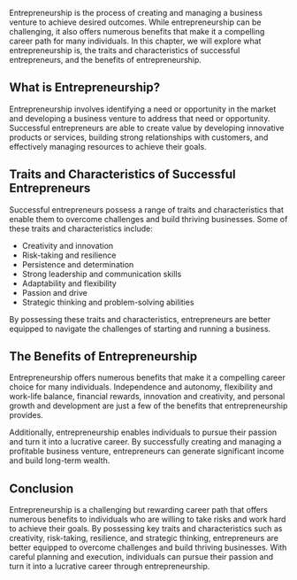 
Entrepreneurship is the process of creating and managing a business venture to achieve desired outcomes. While entrepreneurship can be challenging, it also offers numerous benefits that make it a compelling career path for many individuals. In this chapter, we will explore what entrepreneurship is, the traits and characteristics of successful entrepreneurs, and the benefits of entrepreneurship.

What is Entrepreneurship?
-------------------------

Entrepreneurship involves identifying a need or opportunity in the market and developing a business venture to address that need or opportunity. Successful entrepreneurs are able to create value by developing innovative products or services, building strong relationships with customers, and effectively managing resources to achieve their goals.

Traits and Characteristics of Successful Entrepreneurs
------------------------------------------------------

Successful entrepreneurs possess a range of traits and characteristics that enable them to overcome challenges and build thriving businesses. Some of these traits and characteristics include:

* Creativity and innovation
* Risk-taking and resilience
* Persistence and determination
* Strong leadership and communication skills
* Adaptability and flexibility
* Passion and drive
* Strategic thinking and problem-solving abilities

By possessing these traits and characteristics, entrepreneurs are better equipped to navigate the challenges of starting and running a business.

The Benefits of Entrepreneurship
--------------------------------

Entrepreneurship offers numerous benefits that make it a compelling career choice for many individuals. Independence and autonomy, flexibility and work-life balance, financial rewards, innovation and creativity, and personal growth and development are just a few of the benefits that entrepreneurship provides.

Additionally, entrepreneurship enables individuals to pursue their passion and turn it into a lucrative career. By successfully creating and managing a profitable business venture, entrepreneurs can generate significant income and build long-term wealth.

Conclusion
----------

Entrepreneurship is a challenging but rewarding career path that offers numerous benefits to individuals who are willing to take risks and work hard to achieve their goals. By possessing key traits and characteristics such as creativity, risk-taking, resilience, and strategic thinking, entrepreneurs are better equipped to overcome challenges and build thriving businesses. With careful planning and execution, individuals can pursue their passion and turn it into a lucrative career through entrepreneurship.
